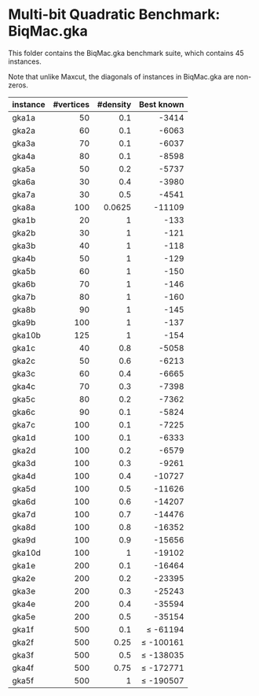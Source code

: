 # Multi-bit Quadratic Benchmark: BiqMac.gka

This folder contains the BiqMac.gka benchmark suite, which contains 45 instances.

Note that unlike Maxcut, the diagonals of instances in BiqMac.gka are non-zeros.

| instance | #vertices | #density | Best known |
|:---------|----------:|---------:|-----------:|
| gka1a    |        50 |     0.1  |      -3414 |
| gka2a    |        60 |     0.1  |      -6063 |
| gka3a    |        70 |     0.1  |      -6037 |
| gka4a    |        80 |     0.1  |      -8598 |
| gka5a    |        50 |     0.2  |      -5737 |
| gka6a    |        30 |     0.4  |      -3980 |
| gka7a    |        30 |     0.5  |      -4541 |
| gka8a    |       100 |  0.0625  |     -11109 |
| gka1b    |        20 |     1    |       -133 |
| gka2b    |        30 |     1    |       -121 |
| gka3b    |        40 |     1    |       -118 |
| gka4b    |        50 |     1    |       -129 |
| gka5b    |        60 |     1    |       -150 |
| gka6b    |        70 |     1    |       -146 |
| gka7b    |        80 |     1    |       -160 |
| gka8b    |        90 |     1    |       -145 |
| gka9b    |       100 |     1    |       -137 |
| gka10b   |       125 |     1    |       -154 |
| gka1c    |        40 |     0.8  |      -5058 |
| gka2c    |        50 |     0.6  |      -6213 |
| gka3c    |        60 |     0.4  |      -6665 |
| gka4c    |        70 |     0.3  |      -7398 |
| gka5c    |        80 |     0.2  |      -7362 |
| gka6c    |        90 |     0.1  |      -5824 |
| gka7c    |       100 |     0.1  |      -7225 |
| gka1d    |       100 |     0.1  |      -6333 |
| gka2d    |       100 |     0.2  |      -6579 |
| gka3d    |       100 |     0.3  |      -9261 |
| gka4d    |       100 |     0.4  |     -10727 |
| gka5d    |       100 |     0.5  |     -11626 |
| gka6d    |       100 |     0.6  |     -14207 |
| gka7d    |       100 |     0.7  |     -14476 |
| gka8d    |       100 |     0.8  |     -16352 |
| gka9d    |       100 |     0.9  |     -15656 |
| gka10d   |       100 |     1    |     -19102 |
| gka1e    |       200 |     0.1  |     -16464 |
| gka2e    |       200 |     0.2  |     -23395 |
| gka3e    |       200 |     0.3  |     -25243 |
| gka4e    |       200 |     0.4  |     -35594 |
| gka5e    |       200 |     0.5  |     -35154 |
| gka1f    |       500 |     0.1  |   ≤ -61194 |
| gka2f    |       500 |    0.25  |  ≤ -100161 |
| gka3f    |       500 |     0.5  |  ≤ -138035 |
| gka4f    |       500 |    0.75  |  ≤ -172771 |
| gka5f    |       500 |       1  |  ≤ -190507 |